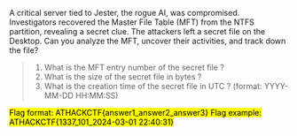 A critical server tied to Jester, the rogue AI, was compromised. Investigators recovered the Master File Table (MFT) from the NTFS partition, revealing a secret clue. The attackers left a secret file on the Desktop. Can you analyze the MFT, uncover their activities, and track down the file?

> 1. What is the MFT entry number of the secret file ?
> 2. What is the size of the secret file in bytes ?
> 3. What is the creation time of the secret file in UTC ? (format: YYYY-MM-DD HH:MM:SS)

<mark>Flag format: ATHACKCTF{answer1_answer2_answer3} </mark>
<mark>Flag example: ATHACKCTF{1337_101_2024-03-01 22:40:31} </mark>
